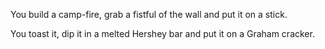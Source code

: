 You build a camp-fire, grab a fistful of the wall and put it on a stick.

You toast it, dip it in a melted Hershey bar and put it on a Graham cracker.

